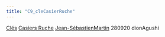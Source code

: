 ```yaml
---
title: "C9_cleCasierRuche"
---
```


[Clés](notes/equipements/cles/C_Clés.md) [Casiers Ruche](notes/equipements/consommables/C_CasierRuche.md) [Jean-SébastienMartin](notes/equipements/utilisateurs/Jean-SébastienMartin.md)
280920 dionAgushi